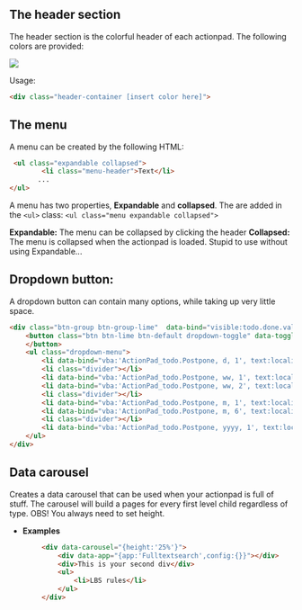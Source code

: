 ## The header section
The header section is the colorful header of each actionpad. The following colors are provided:

<img src="https://raw.githubusercontent.com/Lundalogik/LimeBootstrapServices/master/web/assets/img/Bootstrap_colors.png">

Usage:

```html
<div class="header-container [insert color here]">
```
## The menu
A menu can be created by the following HTML:

```html
 <ul class="expandable collapsed">
        <li class="menu-header">Text</li>
       ...
</ul>
```

A menu has two properties, __Expandable__ and __collapsed__. The are added in the `<ul>`  class:
`<ul class="menu expandable collapsed">`

__Expandable:__ The menu can be collapsed by clicking the header
__Collapsed:__ The menu is collapsed when the actionpad is loaded. Stupid to use without using Expandable...

## Dropdown button:

A dropdown button can contain many options, while taking up very little space.

```html
<div class="btn-group btn-group-lime"  data-bind="visible:todo.done.value != 1">
    <button class="btn btn-lime btn-default dropdown-toggle" data-toggle="dropdown" data-bind=" text:localize.Actionpad_Todo.headermoveforward, icon: 'fa-caret-down'">
    </button>
    <ul class="dropdown-menu">
        <li data-bind="vba:'ActionPad_todo.Postpone, d, 1', text:localize.Actionpad_Todo.mf1d"></li>
        <li class="divider"></li>
        <li data-bind="vba:'ActionPad_todo.Postpone, ww, 1', text:localize.Actionpad_Todo.mf1w"></li>
        <li data-bind="vba:'ActionPad_todo.Postpone, ww, 2', text:localize.Actionpad_Todo.mf2w"></li>
        <li class="divider"></li>
        <li data-bind="vba:'ActionPad_todo.Postpone, m, 1', text:localize.Actionpad_Todo.mf1m"></li>
        <li data-bind="vba:'ActionPad_todo.Postpone, m, 6', text:localize.Actionpad_Todo.mf6m"></li>
        <li class="divider"></li>
        <li data-bind="vba:'ActionPad_todo.Postpone, yyyy, 1', text:localize.Actionpad_Todo.mf1y"></li>
    </ul>
</div>
```

## Data carousel
Creates a data carousel that can be used when your actionpad is full of stuff. The carousel will build a pages for every first level child regardless of type. OBS! You always need to set height.

   * __Examples__

```html
        <div data-carousel="{height:'25%'}">
            <div data-app="{app:'Fulltextsearch',config:{}}"></div>
            <div>This is your second div</div>
            <ul>
                <li>LBS rules</li>
            </ul>
        </div>
```
